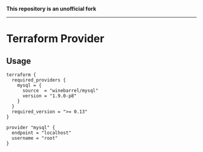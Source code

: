 **This repository is an unofficial fork**

---

Terraform Provider
==================

Usage
-----

```hcl
terraform {
  required_providers {
    mysql = {
      source  = "winebarrel/mysql"
      version = "1.9.0-p8"
    }
  }
  required_version = ">= 0.13"
}

provider "mysql" {
  endpoint = "localhost"
  username = "root"
}
```

